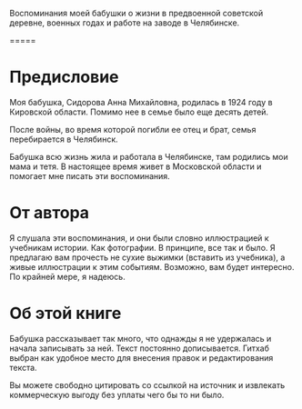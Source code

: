 Воспоминания моей бабушки о жизни в предвоенной советской деревне, военных годах и работе на заводе в Челябинске.

=====
<h1>Предисловие</h1>
Моя бабушка, Сидорова Анна Михайловна, родилась в 1924 году в Кировской области.
Помимо нее в семье было еще десять детей.

После войны, во время которой погибли ее отец и брат, семья перебирается в Челябинск.

Бабушка всю жизнь жила и работала в Челябинске, там родились мои мама и тетя.
В настоящее время живет в Московской области и помогает мне писать эти воспоминания.

<h1>От автора</h1>
Я слушала эти воспоминания, и они были словно иллюстрацией к учебникам истории.
Как фотографии.
В принципе, все так и было.
Я предлагаю вам прочесть не сухие выжимки (вставить из учебника), а живые иллюстрации к этим событиям.
Возможно, вам будет интересно. По крайней мере, я надеюсь.
<h1>Об этой книге</h1>
Бабушка рассказывает так много, что однажды я не удержалась и начала записывать за ней.
Текст постоянно дописывается.
Гитхаб выбран как удобное место для внесения правок и редактирования текста.

Вы можете свободно цитировать со ссылкой на источник и извлекать коммерческую выгоду без уплаты чего бы то ни было.
